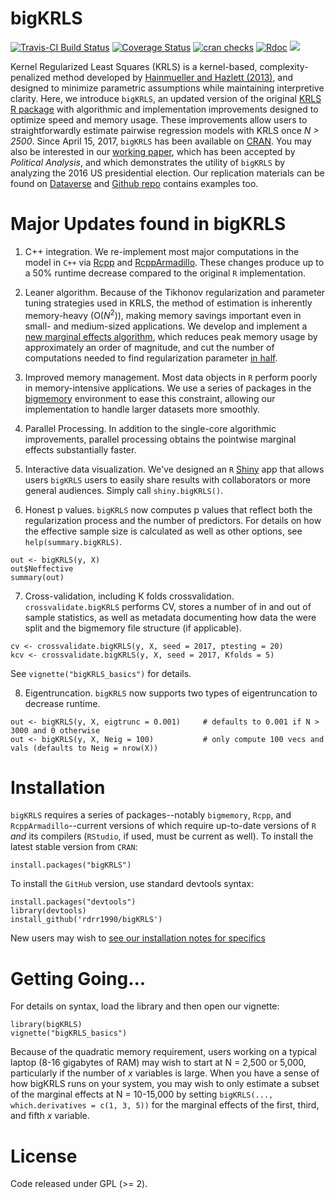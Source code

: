 # bigKRLS
[![Travis-CI Build Status](https://travis-ci.org/rdrr1990/bigKRLS.svg?branch=master)](https://travis-ci.org/rdrr1990/bigKRLS)
[![Coverage Status](https://img.shields.io/codecov/c/github/rdrr1990/bigKRLS/master.svg)](https://codecov.io/github/rdrr1990/bigKRLS?branch=master) [![cran checks](https://cranchecks.info/badges/summary/bigKRLS)](https://cranchecks.info/pkgs/bigKRLS) [![Rdoc](http://www.rdocumentation.org/badges/version/bigKRLS)](http://www.rdocumentation.org/packages/bigKRLS) ![](http://cranlogs.r-pkg.org/badges/grand-total/bigKRLS)
 
Kernel Regularized Least Squares (KRLS) is a kernel-based, complexity-penalized method developed by [Hainmueller and Hazlett (2013)](http://pan.oxfordjournals.org/content/22/2/143), and designed to minimize parametric assumptions while maintaining interpretive clarity. Here, we introduce `bigKRLS`, an updated version of the original [KRLS R package](https://CRAN.R-project.org/package=KRLS) with algorithmic and implementation improvements designed to optimize speed and memory usage. These improvements allow users to straightforwardly estimate pairwise regression models with KRLS once *N > 2500*. Since April 15, 2017, `bigKRLS` has been available on  [CRAN](http://www.rdocumentation.org/badges/version/bigKRLS). You may also be interested in our [working paper](https://web.stanford.edu/~pmohanty/mohanty_shaffer_workingpaper.pdf), which has been accepted by *Political Analysis*, and which demonstrates the utility of `bigKRLS` by analyzing the 2016 US presidential election. Our replication materials can be found on [Dataverse](https://github.com/rdrr1990/code/blob/master/bigKRLS_installation.md) and [Github repo](https://github.com/rdrr1990/bigKRLS/tree/master/examples) contains examples too.

# Major Updates found in bigKRLS

1. C++ integration. We re-implement most major computations in the model in `C++` via [Rcpp](https://CRAN.R-project.org/package=Rcpp) and [RcppArmadillo](https://CRAN.R-project.org/package=RcppArmadillo). These changes produce up to a 50% runtime decrease compared to the original `R` implementation.

2. Leaner algorithm. Because of the Tikhonov regularization and parameter tuning strategies used in KRLS, the method of estimation is inherently memory-heavy (O($N^2$)), making memory savings important even in small- and medium-sized applications. We develop and implement a [new marginal effects algorithm](https://github.com/rdrr1990/bigKRLS/blob/master/src/bigderiv_v3.cpp), which reduces peak memory usage by approximately an order of magnitude, and cut the number of computations needed to find regularization parameter [in half](https://github.com/rdrr1990/bigKRLS/blob/master/src/solveforc.cpp).

3. Improved memory management. Most data objects in `R` perform poorly in memory-intensive applications. We use a series of packages in the [bigmemory](https://CRAN.R-project.org/package=bigmemory) environment to ease this constraint, allowing our implementation to handle larger datasets more smoothly.

4. Parallel Processing. In addition to the single-core algorithmic improvements, parallel processing obtains the pointwise marginal effects substantially faster.

5. Interactive data visualization. We've designed an `R` [Shiny](shiny.rstudio.com) app that allows users `bigKRLS` users to easily share results with collaborators or more general audiences. Simply call `shiny.bigKRLS()`. 

6. Honest p values. `bigKRLS` now computes p values that reflect both the regularization process and the number of predictors. For details on how the effective sample size is calculated as well as other options, see `help(summary.bigKRLS)`.

```
out <- bigKRLS(y, X)
out$Neffective
summary(out)
```

7. Cross-validation, including K folds crossvalidation. `crossvalidate.bigKRLS` performs CV, stores a number of in and out of sample statistics, as well as metadata documenting how data the were split and the bigmemory file structure (if applicable). 

```
cv <- crossvalidate.bigKRLS(y, X, seed = 2017, ptesting = 20)
kcv <- crossvalidate.bigKRLS(y, X, seed = 2017, Kfolds = 5)
``` 
See `vignette("bigKRLS_basics")` for details.

8. Eigentruncation. `bigKRLS` now supports two types of eigentruncation to decrease runtime.

```
out <- bigKRLS(y, X, eigtrunc = 0.001)     # defaults to 0.001 if N > 3000 and 0 otherwise
out <- bigKRLS(y, X, Neig = 100)           # only compute 100 vecs and vals (defaults to Neig = nrow(X))
```
 




# Installation

`bigKRLS` requires a series of packages--notably `bigmemory`, `Rcpp`, and `RcppArmadillo`--current versions of which require up-to-date versions of `R` *and* its compilers (`RStudio`, if used, must be current as well). To install the latest stable version from `CRAN`:
```
install.packages("bigKRLS")
```
To install the `GitHub` version, use standard devtools syntax:

```
install.packages("devtools")
library(devtools)
install_github('rdrr1990/bigKRLS')
```
New users may wish to [see our installation notes for specifics](https://github.com/rdrr1990/code/blob/master/bigKRLS_installation.md)



# Getting Going...
For details on syntax, load the library and then open our vignette:
```
library(bigKRLS)
vignette("bigKRLS_basics")
```
Because of the quadratic memory requirement, users working on a typical laptop (8-16 gigabytes of RAM) may wish to start at N = 2,500 or 5,000, particularly if the number of *x* variables is large. When you have a sense of how bigKRLS runs on your system, you may wish to only estimate a subset of the marginal effects at N = 10-15,000 by setting `bigKRLS(..., which.derivatives = c(1, 3, 5))` for the marginal effects of the first, third, and fifth *x* variable. 

# License 
Code released under GPL (>= 2).
